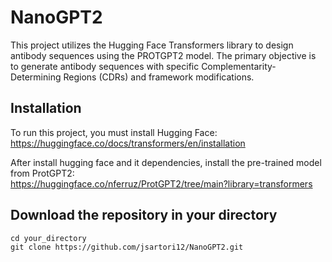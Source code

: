 # NanoGPT2

This project utilizes the Hugging Face Transformers library to design antibody sequences using the PROTGPT2 model. The primary objective is to generate antibody sequences with specific Complementarity-Determining Regions (CDRs) and framework modifications.

## Installation

To run this project, you must install Hugging Face:
<br />
https://huggingface.co/docs/transformers/en/installation

After install hugging face and it dependencies, install the pre-trained model from ProtGPT2:
<br />
https://huggingface.co/nferruz/ProtGPT2/tree/main?library=transformers

## Download the repository in your directory

```
cd your_directory
git clone https://github.com/jsartori12/NanoGPT2.git
```


